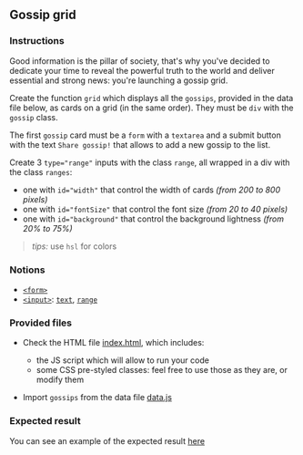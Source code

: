 ## Gossip grid

### Instructions

Good information is the pillar of society, that's why you've decided to dedicate your time to reveal the powerful truth to the world and deliver essential and strong news: you're launching a gossip grid.

Create the function `grid` which displays all the `gossips`, provided in the data file below, as cards on a grid (in the same order).
They must be `div` with the `gossip` class.

The first `gossip` card must be a `form` with a `textarea` and a submit button with the text `Share gossip!` that allows to add a new gossip to the list.

Create 3 `type="range"` inputs with the class `range`, all wrapped in a div with the class `ranges`:

- one with `id="width"` that control the width of cards *(from 200 to 800 pixels)*
- one with `id="fontSize"` that control the font size *(from 20 to 40 pixels)*
- one with `id="background"` that control the background lightness *(from 20% to 75%)*

> *tips:* use `hsl` for colors 

### Notions

- [`<form>`](https://developer.mozilla.org/en-US/docs/Web/HTML/Element/Form)
- [`<input>`](https://developer.mozilla.org/en-US/docs/Web/HTML/Element/Input): [`text`](https://developer.mozilla.org/en-US/docs/Web/HTML/Element/input/text), [`range`](https://developer.mozilla.org/en-US/docs/Web/HTML/Element/input/range)

### Provided files

- Check the HTML file [index.html](/public/subjects/gossip-grid/index.html), which includes:

  - the JS script which will allow to run your code
  - some CSS pre-styled classes: feel free to use those as they are, or modify them

- Import `gossips` from the data file [data.js](/public/subjects/gossip-grid/data.js)

### Expected result

You can see an example of the expected result [here](https://youtu.be/nbR2eHBqTxU)
